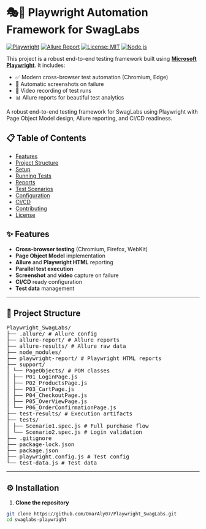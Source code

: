 # 🎭🚀 Playwright Automation Framework for SwagLabs

[![Playwright](https://img.shields.io/badge/tested%20with-Playwright-45ba63?logo=playwright)](https://playwright.dev/)
[![Allure Report](https://img.shields.io/badge/report-Allure-1f75cb?logo=allure)](https://docs.qameta.io/allure/)
[![License: MIT](https://img.shields.io/badge/license-MIT-blue.svg)](LICENSE)
[![Node.js](https://img.shields.io/badge/node->=18.0.0-brightgreen)](https://nodejs.org/)

This project is a robust end-to-end testing framework built using **[Microsoft Playwright](https://playwright.dev/)**. It includes:

- ✅ Modern cross-browser test automation (Chromium, Edge)
- 📸 Automatic screenshots on failure
- 🎥 Video recording of test runs
- 📊 Allure reports for beautiful test analytics

A robust end-to-end testing framework for SwagLabs using Playwright with Page Object Model design, Allure reporting, and CI/CD readiness.

## 📋 Table of Contents
- [Features](#-features)
- [Project Structure](#-project-structure)
- [Setup](#-setup)
- [Running Tests](#-running-tests)
- [Reports](#-reports)
- [Test Scenarios](#-test-scenarios)
- [Configuration](#-configuration)
- [CI/CD](#-cicd)
- [Contributing](#-contributing)
- [License](#-license)

## ✨ Features

- **Cross-browser testing** (Chromium, Firefox, WebKit)
- **Page Object Model** implementation
- **Allure** and **Playwright HTML** reporting
- **Parallel test execution**
- **Screenshot** and **video** capture on failure
- **CI/CD** ready configuration
- **Test data** management

---
## 📂 Project Structure
<pre>
Playwright_SwagLabs/
├── .allure/ # Allure config
├── allure-report/ # Allure reports
├── allure-results/ # Allure raw data
├── node_modules/
├── playwright-report/ # Playwright HTML reports
├── support/
│ └── PageObjects/ # POM classes
│ ├── P01_LoginPage.js
│ ├── P02_ProductsPage.js
│ ├── P03_CartPage.js
│ ├── P04_CheckoutPage.js
│ ├── P05_OverViewPage.js
│ └── P06_OrderConfirmationPage.js
├── test-results/ # Execution artifacts
├── tests/
│ ├── Scenario1.spec.js # Full purchase flow
│ └── Scenario2.spec.js # Login validation
├── .gitignore
├── package-lock.json
├── package.json
├── playwright.config.js # Test config
└── test-data.js # Test data
</pre>
---
## ⚙️ Installation

1. **Clone the repository**
```bash
git clone https://github.com/OmarAly07/Playwright_SwagLabs.git
cd swaglabs-playwright
